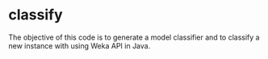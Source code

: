# classify
The objective of this code is to generate a model classifier and to classify a new instance with using Weka API in Java.
